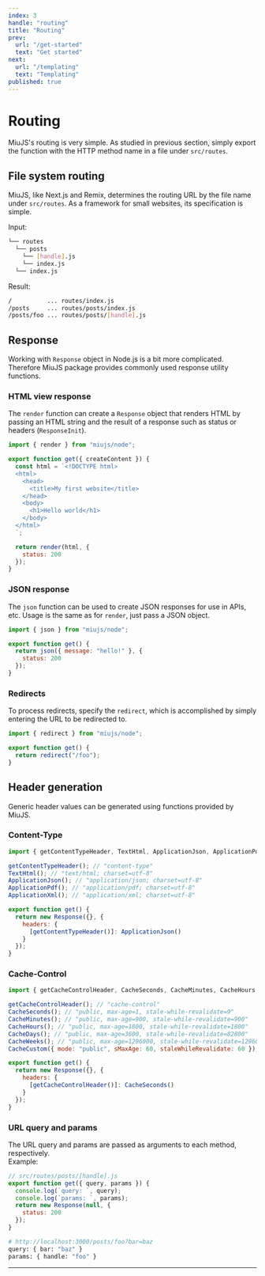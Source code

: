```yaml
---
index: 3
handle: "routing"
title: "Routing"
prev:
  url: "/get-started"
  text: "Get started"
next:
  url: "/templating"
  text: "Templating"
published: true
---
```


# Routing
MiuJS's routing is very simple. As studied in previous section, simply export the function with the HTTP method name in a file under `src/routes`.

## File system routing
MiuJS, like Next.js and Remix, determines the routing URL by the file name under `src/routes`. As a framework for small websites, its specification is simple.
  
Input:
```bash
└── routes
  └── posts
    └── [handle].js
    └── index.js
  └── index.js
```
Result:
```bash
/          ... routes/index.js
/posts     ... routes/posts/index.js
/posts/foo ... routes/posts/[handle].js
```

## Response
Working with `Response` object in Node.js is a bit more complicated.  
Therefore MiuJS package provides commonly used response utility functions.

### HTML view response
The `render` function can create a `Response` object that renders HTML by passing an HTML string and the result of a response such as status or headers (`ResponseInit`).
```js
import { render } from "miujs/node";

export function get({ createContent }) {
  const html = `<!DOCTYPE html>
  <html>
    <head>
      <title>My first website</title>
    </head>
    <body>
      <h1>Hello world</h1>
    </body>
  </html>
  `;

  return render(html, {
    status: 200
  });
}
```

### JSON response
The `json` function can be used to create JSON responses for use in APIs, etc. Usage is the same as for `render`, just pass a JSON object.
```js
import { json } from "miujs/node";

export function get() {
  return json({ message: "hello!" }, {
    status: 200
  });
}
```

### Redirects
To process redirects, specify the `redirect`, which is accomplished by simply entering the URL to be redirected to.
```js
import { redirect } from "miujs/node";

export function get() {
  return redirect("/foo");
}
```

## Header generation
Generic header values can be generated using functions provided by MiuJS.

### Content-Type
```js
import { getContentTypeHeader, TextHtml, ApplicationJson, ApplicationPdf, ApplicationXml } from "miujs/node";

getContentTypeHeader(); // "content-type"
TextHtml(); // "text/html; charset=utf-8"
ApplicationJson(); // "application/json; charset=utf-8"
ApplicationPdf(); // "application/pdf; charset=utf-8"
ApplicationXml(); // "application/xml; charset=utf-8"

export function get() {
  return new Response({}, {
    headers: {
      [getContentTypeHeader()]: ApplicationJson()
    }
  });
}
```

### Cache-Control
```js
import { getCacheControlHeader, CacheSeconds, CacheMinutes, CacheHours, CacheDays, CacheWeeks, CacheCustom } from "miujs/node";

getCacheControlHeader(); // "cache-control"
CacheSeconds(); // "public, max-age=1, stale-while-revalidate=9"
CacheMinutes(); // "public, max-age=900, stale-while-revalidate=900"
CacheHours(); // "public, max-age=1800, stale-while-revalidate=1800"
CacheDays(); // "public, max-age=3600, stale-while-revalidate=82800"
CacheWeeks(); // "public, max-age=1296000, stale-while-revalidate=1296000"
CacheCustom({ mode: "public", sMaxAge: 60, staleWhileRevalidate: 60 }); // "public, s-maxage=60, stale-while-revalidate=60"

export function get() {
  return new Response({}, {
    headers: {
      [getCacheControlHeader()]: CacheSeconds()
    }
  });
}
```

### URL query and params
The URL query and params are passed as arguments to each method, respectively.  
Example:
```js
// src/routes/posts/[handle].js
export function get({ query, params }) {
  console.log(`query: `, query);
  console.log(`params: `, params);
  return new Response(null, {
    status: 200
  });
}
```
```bash
# http://localhost:3000/posts/foo?bar=baz
query: { bar: "baz" }
params: { handle: "foo" }
```


***